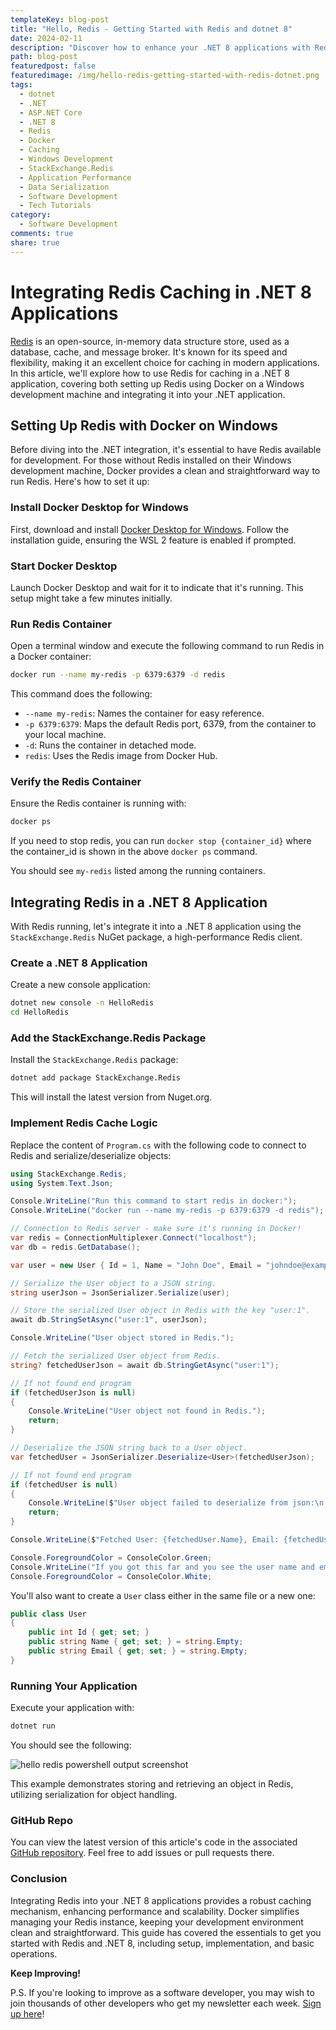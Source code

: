 ```yaml
---
templateKey: blog-post
title: "Hello, Redis - Getting Started with Redis and dotnet 8"
date: 2024-02-11
description: "Discover how to enhance your .NET 8 applications with Redis caching, using Docker for easy Redis setup on Windows. This comprehensive guide provides step-by-step instructions for integrating Redis into your development environment and .NET applications. Learn to store and fetch data efficiently, boosting your application's performance and scalability. Whether you're new to Redis or looking to integrate it into your .NET 8 projects, this article has everything you need to get started."
path: blog-post
featuredpost: false
featuredimage: /img/hello-redis-getting-started-with-redis-dotnet.png
tags:
  - dotnet
  - .NET
  - ASP.NET Core
  - .NET 8
  - Redis
  - Docker
  - Caching
  - Windows Development
  - StackExchange.Redis
  - Application Performance
  - Data Serialization
  - Software Development
  - Tech Tutorials
category:
  - Software Development
comments: true
share: true
---
```


# Integrating Redis Caching in .NET 8 Applications

[Redis](https://redis.io/) is an open-source, in-memory data structure store, used as a database, cache, and message broker. It's known for its speed and flexibility, making it an excellent choice for caching in modern applications. In this article, we'll explore how to use Redis for caching in a .NET 8 application, covering both setting up Redis using Docker on a Windows development machine and integrating it into your .NET application.

## Setting Up Redis with Docker on Windows

Before diving into the .NET integration, it's essential to have Redis available for development. For those without Redis installed on their Windows development machine, Docker provides a clean and straightforward way to run Redis. Here's how to set it up:

### Install Docker Desktop for Windows

First, download and install [Docker Desktop for Windows](https://www.docker.com/products/docker-desktop). Follow the installation guide, ensuring the WSL 2 feature is enabled if prompted.

### Start Docker Desktop

Launch Docker Desktop and wait for it to indicate that it's running. This setup might take a few minutes initially.

### Run Redis Container

Open a terminal window and execute the following command to run Redis in a Docker container:

```bash
docker run --name my-redis -p 6379:6379 -d redis
```

This command does the following:

- `--name my-redis`: Names the container for easy reference.
- `-p 6379:6379`: Maps the default Redis port, 6379, from the container to your local machine.
- `-d`: Runs the container in detached mode.
- `redis`: Uses the Redis image from Docker Hub.

### Verify the Redis Container

Ensure the Redis container is running with:

```bash
docker ps
```

If you need to stop redis, you can run `docker stop {container_id}` where the container_id is shown in the above `docker ps` command.

You should see `my-redis` listed among the running containers.

## Integrating Redis in a .NET 8 Application

With Redis running, let's integrate it into a .NET 8 application using the `StackExchange.Redis` NuGet package, a high-performance Redis client.

### Create a .NET 8 Application

Create a new console application:

```bash
dotnet new console -n HelloRedis
cd HelloRedis
```

### Add the StackExchange.Redis Package

Install the `StackExchange.Redis` package:

```bash
dotnet add package StackExchange.Redis
```

This will install the latest version from Nuget.org.

### Implement Redis Cache Logic

Replace the content of `Program.cs` with the following code to connect to Redis and serialize/deserialize objects:

```csharp
using StackExchange.Redis;
using System.Text.Json;

Console.WriteLine("Run this command to start redis in docker:");
Console.WriteLine("docker run --name my-redis -p 6379:6379 -d redis");

// Connection to Redis server - make sure it's running in Docker!
var redis = ConnectionMultiplexer.Connect("localhost");
var db = redis.GetDatabase();

var user = new User { Id = 1, Name = "John Doe", Email = "johndoe@example.com" };

// Serialize the User object to a JSON string.
string userJson = JsonSerializer.Serialize(user);

// Store the serialized User object in Redis with the key "user:1".
await db.StringSetAsync("user:1", userJson);

Console.WriteLine("User object stored in Redis.");

// Fetch the serialized User object from Redis.
string? fetchedUserJson = await db.StringGetAsync("user:1");

// If not found end program
if (fetchedUserJson is null)
{
    Console.WriteLine("User object not found in Redis.");
    return;
}

// Deserialize the JSON string back to a User object.
var fetchedUser = JsonSerializer.Deserialize<User>(fetchedUserJson);

// If not found end program
if (fetchedUser is null)
{
    Console.WriteLine($"User object failed to deserialize from json:\n {fetchedUserJson}.");
    return;
}

Console.WriteLine($"Fetched User: {fetchedUser.Name}, Email: {fetchedUser.Email}");

Console.ForegroundColor = ConsoleColor.Green;
Console.WriteLine("If you got this far and you see the user name and email above, it worked!");
Console.ForegroundColor = ConsoleColor.White;

```

You'll also want to create a `User` class either in the same file or a new one:

```csharp
public class User
{
    public int Id { get; set; }
    public string Name { get; set; } = string.Empty;
    public string Email { get; set; } = string.Empty;
}
```

### Running Your Application

Execute your application with:

```bash
dotnet run
```

You should see the following:

![hello redis powershell output screenshot](/img/hello-redis-screenshot.png)

This example demonstrates storing and retrieving an object in Redis, utilizing serialization for object handling.

### GitHub Repo

You can view the latest version of this article's code in the associated [GitHub repository](https://github.com/ardalis/RedisDotNetHelloWorld). Feel free to add issues or pull requests there.

### Conclusion

Integrating Redis into your .NET 8 applications provides a robust caching mechanism, enhancing performance and scalability. Docker simplifies managing your Redis instance, keeping your development environment clean and straightforward. This guide has covered the essentials to get you started with Redis and .NET 8, including setup, implementation, and basic operations.

**Keep Improving!**

P.S. If you're looking to improve as a software developer, you may wish to join thousands of other developers who get my newsletter each week. [Sign up here](/tips)!
